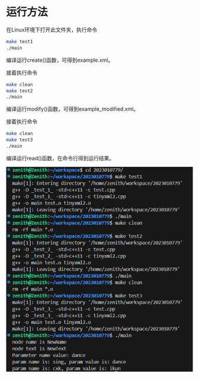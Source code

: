 # 运行方法

在Linux环境下打开此文件夹，执行命令

```bash
make test1
./main
```

编译运行create()函数，可得到example.xml。

接着执行命令

```bash
make clean
make test2
./main
```

编译运行modify()函数，可得到example_modified.xml。

接着执行命令

```bash
make clean
make test3
./main
```

编译运行read()函数，在命令行得到运行结果。

![result](image.png)